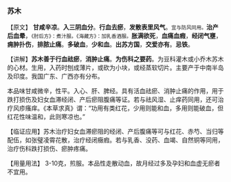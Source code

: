 ### 苏木

【原文】 **甘咸辛凉**。**入三阴血分**。**行血去瘀**，**发散表里风气**。<small>宜与防风同用。</small>**治产后血晕**，<small>《肘后方》：煮汁服。《海藏方》：加乳香酒服。</small>**胀满欲死**，**血痛血瘕**，**经闭气壅**，**痈肿扑伤**，**排脓止痛**。**多破血**，**少和血**。**出苏方国**，**交爱亦有**。**忌铁**。

【讲解】**苏木善于行血祛瘀**，**消肿止痛**。**为伤科之要药**。为豆科灌木或小乔木苏木的心材。生用，入药时刨成薄片，或砍为小块，或经蒸软切片。主要产于中南半岛及印度。我国广东、广西亦有分布。

本品味甘咸微辛，性平。入心、肝、脾经。具有活血祛瘀、消肿止痛的作用，用于跌打损伤及妇女血滞经闭、产后瘀阻腹痛等证。若与祛风湿、止痒药同用，还可治疗风疹瘙痒。《本草求真》谓：“功用有类红花，少用则能和血，多用则能破血，但红花性味温和，此则寒凉也。”

【临证应用】苏木治疗妇女血滞瘀阻的经闭、产后腹痛等可与红花、赤芍、当归等配伍，如张璧凌霄花散，治疗经闭癥瘕。若与乳香、没药、血竭、自然铜等同用，治疗伤科跌打损伤、瘀肿疼痛。

【用量用法】 3-10克，煎服。本品性走散动血，故月经过多及孕妇和血虚无瘀者不宜用。
